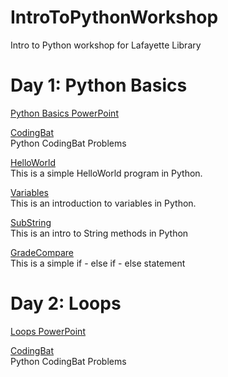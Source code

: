 # IntroToPythonWorkshop
Intro to Python workshop for Lafayette Library

# Day 1: Python Basics

<a href="https://docs.google.com/presentation/d/1UIZxb73I_PKqDzrrJG0tRBBV_BWB4uqfx-BCLwTu9mo/edit?usp=sharing"> Python Basics PowerPoint</a>

<a href="https://codingbat.com/python">CodingBat</a><br>
 Python CodingBat Problems

<a href="https://repl.it/@heagle/PyHelloWorld">HelloWorld</a><br>
This is a simple HelloWorld program in Python.

<a href="https://repl.it/@heagle/Variables">Variables</a><br>
 This is an introduction to variables in Python.
 
 <a href="https://repl.it/@heagle/SubString">SubString</a><br>
 This is an intro to String methods in Python

<a href="https://repl.it/@heagle/GradeCompare">GradeCompare</a><br>
  This is a simple if - else if - else statement

# Day 2: Loops

<a href="https://docs.google.com/presentation/d/10wwmpRPN6I_aMReTEYJ1LAkk0oncP7K5R2B2TBZTrZE/edit?usp=sharing"> Loops PowerPoint</a>

<a href="https://codingbat.com/python">CodingBat</a><br>
 Python CodingBat Problems
